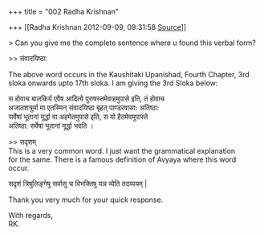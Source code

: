 +++
title = "002 Radha Krishnan"

+++
[[Radha Krishnan	2012-09-09, 09:31:58 [Source](https://groups.google.com/g/samskrita/c/g00PuJJoiv8)]]



\> Can you give me the complete sentence where u found this verbal form?  

\>\> संवादयिष्ठा:

The above word occurs in the Kaushitaki Upanishad, Fourth Chapter, 3rd  
sloka onwards upto 17th sloka. I am giving the 3rd Sloka below:

स होवाच बालकिर्य एवैष आदित्ये पुरुषस्तमेवाहमुपासे इति, तं होवाच  
अजातशत्रुर्मा मा एतस्मिन् संवादयिष्ठा बृहत् पाण्डरवासा: अतिष्ठा:  
सर्वेषां भूतानां मूर्द्धा वा अहमेतमुपासे इति, स यो हैतमेवमुपास्ते  
अतिष्ठा: सर्वेषां भूतानां मूर्द्धा भवति ।

\>\> सदृशम्  
This is a very common word. I just want the grammatical explanation  
for the same. There is a famous definition of Avyaya where this word  
occur.

सदृशं त्रिषुलिङ्गेषु सर्वासु च विभक्तिषु यन्न व्येति तदव्ययम् \|

Thank you very much for your quick response.

With regards,  
RK.  

